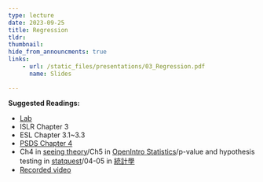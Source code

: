 ```yaml
---
type: lecture
date: 2023-09-25
title: Regression
tldr: 
thumbnail: 
hide_from_announcments: true
links: 
    - url: /static_files/presentations/03_Regression.pdf
      name: Slides

---
```

**Suggested Readings:**
- [Lab](https://github.com/phonchi/ISLP_labs/blob/main/Ch03-linreg-lab.ipynb)
- ISLR Chapter 3
- ESL Chapter 3.1~3.3
- [PSDS Chapter 4](https://github.com/gedeck/practical-statistics-for-data-scientists/blob/master/python/notebooks/Chapter%204%20-%20Regression%20and%20Prediction.ipynb)
- Ch4 in [seeing theory](https://seeing-theory.brown.edu/#secondPage/chapter4)/Ch5 in [OpenIntro Statistics](https://www.openintro.org/book/os/)/p-value and hypothesis testing in [statquest](https://www.youtube.com/watch?v=qBigTkBLU6g&list=PLblh5JKOoLUK0FLuzwntyYI10UQFUhsY9)/04-05 in [統計學](http://www.stat.nthu.edu.tw/~swcheng/Teaching/math2820/index.php)
- [Recorded video](https://youtube.com/playlist?list=PLHNZtBNWQ-852jeJlIRMOhVtHOT7HIxg1&si=uVA9esPQHwN-BGAt)



